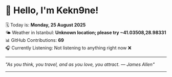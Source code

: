 # 👋 Hello, I'm Kekn9ne!

🗓️ Today is: **Monday, 25 August 2025**  
🌤️ Weather in Istanbul: **Unknown location; please try ~41.03508,28.98331**  
📊 GitHub Contributions: **69**  
🎧 Currently Listening: Not listening to anything right now ❌

---

_"As you think, you travel, and as you love, you attract. — *James Allen*"_

---
